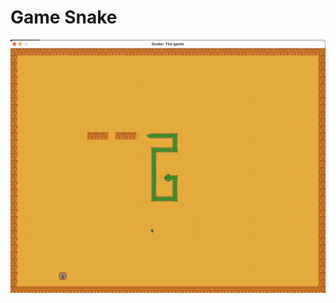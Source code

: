 # Game Snake
[![Watch the video](https://github.com/mihaMaks/Snake_game/blob/main/Sreenshot_snake.jpg)](https://github.com/mihaMaks/Snake_game/blob/main/Screen%20Recording%202025-02-22%20at%2023.30.36.mp4)

